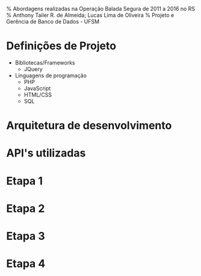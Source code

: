 % Abordagens realizadas na Operação Balada Segura de 2011 a 2016 no RS
% Anthony Tailer R. de Almeida; Lucas Lima de Oliveira
% Projeto e Gerência de Banco de Dados - UFSM

# Definições de Projeto
* Bibliotecas/Frameworks
  - JQuery
* Linguagens de programação
  - PHP
  - JavaScript
  - HTML/CSS
  - SQL 
# Arquitetura de desenvolvimento

# API's utilizadas

# Etapa 1

# Etapa 2

# Etapa 3

# Etapa 4
